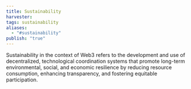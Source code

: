 ```yaml
---
title: Sustainability
harvester: 
tags: sustainability
aliases:
  - "#sustainability"
publish: "true"
---
```


Sustainability in the context of Web3 refers to the development and use of decentralized, technological coordination systems that promote long-term environmental, social, and economic resilience by reducing resource consumption, enhancing transparency, and fostering equitable participation.



